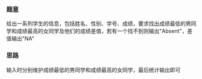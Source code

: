 ### 题意
给出一系列学生的信息，包括姓名、性别、学号、成绩，要求找出成绩最低的男同学和成绩最高的女同学及他们的成绩差值，若有一个找不到则输出"Absent"，差值输出"NA"

### 思路
输入时分别维护成绩最低的男同学和成绩最高的女同学，最后统计输出即可